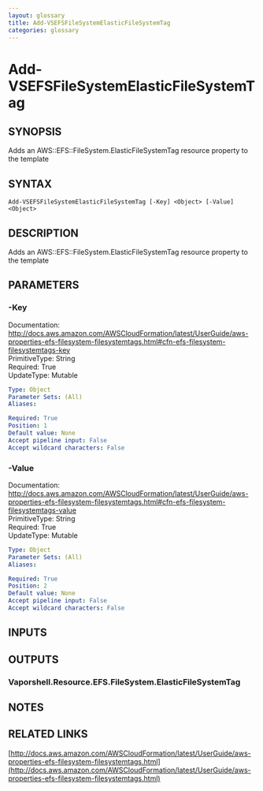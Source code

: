 ```yaml
---
layout: glossary
title: Add-VSEFSFileSystemElasticFileSystemTag
categories: glossary
---
```


# Add-VSEFSFileSystemElasticFileSystemTag

## SYNOPSIS
Adds an AWS::EFS::FileSystem.ElasticFileSystemTag resource property to the template

## SYNTAX

```
Add-VSEFSFileSystemElasticFileSystemTag [-Key] <Object> [-Value] <Object>
```

## DESCRIPTION
Adds an AWS::EFS::FileSystem.ElasticFileSystemTag resource property to the template

## PARAMETERS

### -Key
Documentation: http://docs.aws.amazon.com/AWSCloudFormation/latest/UserGuide/aws-properties-efs-filesystem-filesystemtags.html#cfn-efs-filesystem-filesystemtags-key    
PrimitiveType: String    
Required: True    
UpdateType: Mutable

```yaml
Type: Object
Parameter Sets: (All)
Aliases: 

Required: True
Position: 1
Default value: None
Accept pipeline input: False
Accept wildcard characters: False
```

### -Value
Documentation: http://docs.aws.amazon.com/AWSCloudFormation/latest/UserGuide/aws-properties-efs-filesystem-filesystemtags.html#cfn-efs-filesystem-filesystemtags-value    
PrimitiveType: String    
Required: True    
UpdateType: Mutable

```yaml
Type: Object
Parameter Sets: (All)
Aliases: 

Required: True
Position: 2
Default value: None
Accept pipeline input: False
Accept wildcard characters: False
```

## INPUTS

## OUTPUTS

### Vaporshell.Resource.EFS.FileSystem.ElasticFileSystemTag

## NOTES

## RELATED LINKS

[http://docs.aws.amazon.com/AWSCloudFormation/latest/UserGuide/aws-properties-efs-filesystem-filesystemtags.html](http://docs.aws.amazon.com/AWSCloudFormation/latest/UserGuide/aws-properties-efs-filesystem-filesystemtags.html)

